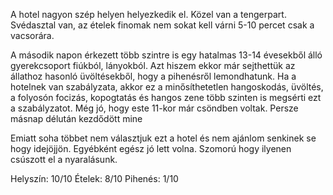
A hotel nagyon szép helyen helyezkedik el. Közel van a tengerpart.
Svédasztal van, az ételek finomak nem sokat kell várni 5-10 percet csak a vacsorára.

A második napon érkezett több szintre is egy hatalmas 13-14 évesekből álló gyerekcsoport fiúkból, lányokból. Azt hiszem ekkor már sejthettük az állathoz hasonló üvöltésekből, hogy a pihenésről lemondhatunk. Ha a hotelnek van szabályzata, akkor ez a minősíthetetlen hangoskodás, üvöltés, a folyosón focizás, kopogtatás és hangos zene több szinten is megsérti ezt a szabályzatot.
Még jó, hogy este 11-kor már csöndben voltak. Persze másnap délután kezdődött mine

Emiatt soha többet nem választjuk ezt a hotel és nem ajánlom senkinek se hogy idejöjjön. Egyébként egész jó lett volna. Szomorú hogy ilyenen csúszott el a nyaralásunk.

Helyszín: 10/10
Ételek: 8/10
Pihenés: 1/10
